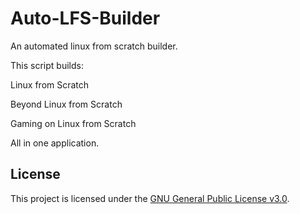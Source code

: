 # Auto-LFS-Builder

An automated linux from scratch builder.

This script builds:

Linux from Scratch

Beyond Linux from Scratch

Gaming on Linux from Scratch


All in one application.

## License

This project is licensed under the [GNU General Public License v3.0](LICENSE).

